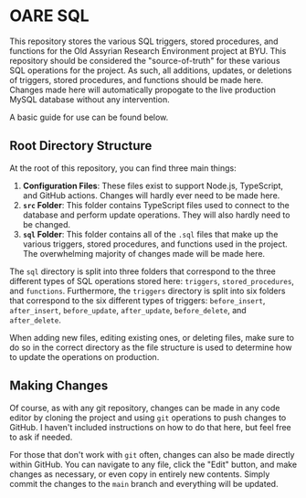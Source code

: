 # OARE SQL

This repository stores the various SQL triggers, stored procedures, and functions for the Old Assyrian Research Environment project at BYU. This repository should be considered the "source-of-truth" for these various SQL operations for the project. As such, all additions, updates, or deletions of triggers, stored procedures, and functions should be made here. Changes made here will automatically propogate to the live production MySQL database without any intervention.

A basic guide for use can be found below.

## Root Directory Structure

At the root of this repository, you can find three main things:

1. **Configuration Files**: These files exist to support Node.js, TypeScript, and GitHub actions. Changes will hardly ever need to be made here.
2. **`src` Folder**: This folder contains TypeScript files used to connect to the database and perform update operations. They will also hardly need to be changed.
3. **`sql` Folder**: This folder contains all of the `.sql` files that make up the various triggers, stored procedures, and functions used in the project. The overwhelming majority of changes made will be made here.

The `sql` directory is split into three folders that correspond to the three different types of SQL operations stored here: `triggers`, `stored_procedures`, and `functions`. Furthermore, the `triggers` directory is split into six folders that correspond to the six different types of triggers: `before_insert`, `after_insert`, `before_update`, `after_update`, `before_delete`, and `after_delete`.

When adding new files, editing existing ones, or deleting files, make sure to do so in the correct directory as the file structure is used to determine how to update the operations on production.

## Making Changes

Of course, as with any git repository, changes can be made in any code editor by cloning the project and using `git` operations to push changes to GitHub. I haven't included instructions on how to do that here, but feel free to ask if needed.

For those that don't work with `git` often, changes can also be made directly within GitHub. You can navigate to any file, click the "Edit" button, and make changes as necessary, or even copy in entirely new contents. Simply commit the changes to the `main` branch and everything will be updated.
